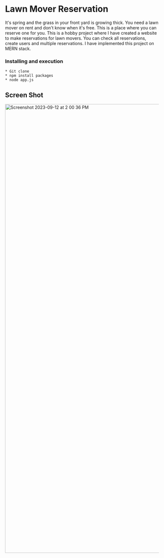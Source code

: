 # Lawn Mover Reservation

It's spring and the grass in your front yard is growing thick. You need a lawn mover on rent and don't know when it's free. This is a place where you can reserve one for you.
This is a hobby project where I have created a website to make reservations for lawn movers. You can check all reservations, create users and multiple reservations. I have implemented this project on MERN stack.

### Installing and execution
```
* Git clone
* npm install packages
* node app.js
```

## Screen Shot
<img width="1467" alt="Screenshot 2023-09-12 at 2 00 36 PM" src="https://github.com/sujayk96/lawnMoverReservation/assets/17350129/32f25413-c7a2-4db7-b4ea-a1fd8cc5b8e3">
